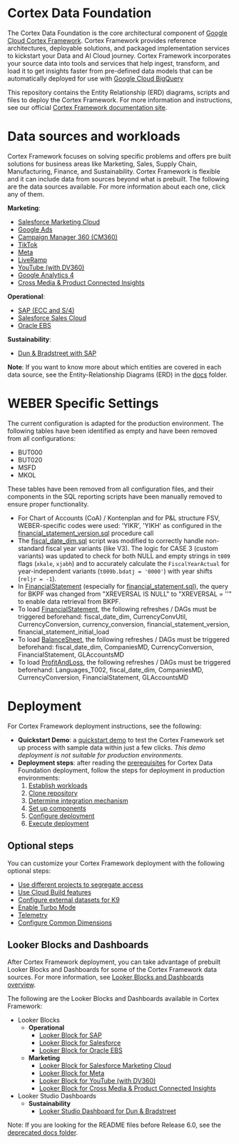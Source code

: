 # Cortex Data Foundation

The Cortex Data Foundation is the core architectural component of
[Google Cloud Cortex Framework](https://cloud.google.com/solutions/cortex).
Cortex Framework provides reference architectures, deployable solutions, and
packaged implementation services to kickstart your Data and AI Cloud journey.
Cortex Framework incorporates your source data into tools and services that help ingest,
transform, and load it to get insights faster from pre-defined data models that can be automatically
deployed for use with [Google Cloud BigQuery](https://cloud.google.com/bigquery)

This repository contains the Entity Relationship (ERD) diagrams, scripts and files
to deploy the Cortex Framework. For more information and instructions, see our
official [Cortex Framework documentation site](https://cloud.google.com/cortex/docs).

# Data sources and workloads

Cortex Framework focuses on solving specific problems and offers pre built solutions
for business areas like Marketing, Sales, Supply Chain, Manufacturing, Finance, and Sustainability.
Cortex Framework is flexible and it can include data from sources beyond what is prebuilt.
The following are the data sources available. For more information about each one, click any
of them.

**Marketing**:

*   [Salesforce Marketing Cloud](https://cloud.google.com/cortex/docs/marketing-salesforce)
*   [Google Ads](https://cloud.google.com/cortex/docs/marketing-googleads)
*   [Campaign Manager 360 (CM360)](https://cloud.google.com/cortex/docs/marketing-cm360)
*   [TikTok](https://cloud.google.com/cortex/docs/marketing-tiktok)
*   [Meta](https://cloud.google.com/cortex/docs/marketing-meta)
*   [LiveRamp](https://cloud.google.com/cortex/docs/marketing-liveramp)
*   [YouTube (with DV360)](https://cloud.google.com/cortex/docs/marketing-dv360)
*   [Google Analytics 4](https://cloud.google.com/cortex/docs/marketing-google-analytics)
*   [Cross Media & Product Connected Insights](https://cloud.google.com/cortex/docs/marketing-cross-media)

**Operational**:

*   [SAP (ECC and S/4)](https://cloud.google.com/cortex/docs/operational-sap)
*   [Salesforce Sales Cloud](https://cloud.google.com/cortex/docs/operational-salesforce)
*   [Oracle EBS](https://cloud.google.com/cortex/docs/operational-oracle-ebs)

**Sustainability**:

*   [Dun & Bradstreet with SAP](https://cloud.google.com/cortex/docs/dun-and-bradstreet)

**Note**: If you want to know more about which entities are covered in each data source, see the
Entity-Relationship Diagrams (ERD) in the [docs](https://github.com/GoogleCloudPlatform/cortex-data-foundation/tree/main/docs) folder.

# WEBER Specific Settings

The current configuration is adapted for the production environment. The following tables have been identified as empty and have been removed from all configurations:

- BUT000
- BUT020
- MSFD
- MKOL

These tables have been removed from all configuration files, and their components in the SQL reporting scripts have been manually removed to ensure proper functionality.

- For Chart of Accounts (CoA) / Kontenplan and for P&L structure FSV, WEBER-specific codes were used: 'YIKR', 'YIKH' as configured in the [financial_statement_version.sql](src/SAP/SAP_REPORTING/local_k9/fsv_hierarchy/financial_statement_version.sql) procedure call
- The [fiscal_date_dim.sql](src/SAP/SAP_REPORTING/fiscal_date_dim.sql) script was modified to correctly handle non-standard fiscal year variants (like V3). The logic for CASE 3 (custom variants) was updated to check for both NULL and empty strings in `t009` flags (`xkale`, `xjabh`) and to accurately calculate the `FiscalYearActual` for year-independent variants (`t009b.bdatj = '0000'`) with year shifts (`reljr = -1`).
- In [FinancialStatement](src/SAP/SAP_REPORTING/ecc/FinancialStatement.sql) (especially for [financial_statement.sql](src/SAP/SAP_REPORTING/financial_statement.sql)), the query for BKPF was changed from "XREVERSAL IS NULL" to "XREVERSAL = ''" to enable data retrieval from BKPF.
- To load [FinancialStatement](src/SAP/SAP_REPORTING/ecc/FinancialStatement.sql), the following refreshes / DAGs must be triggered beforehand: fiscal_date_dim, CurrencyConvUtil, CurrencyConversion, currency_conversion, financial_statement_version, financial_statement_initial_load
- To load [BalanceSheet](src/SAP/SAP_REPORTING/ecc/BalanceSheet.sql), the following refreshes / DAGs must be triggered beforehand: fiscal_date_dim, CompaniesMD, CurrencyConversion, FinancialStatement, GLAccountsMD
- To load [ProfitAndLoss](src/SAP/SAP_REPORTING/ecc/ProfitAndLoss.sql), the following refreshes / DAGs must be triggered beforehand: Languages_T002, fiscal_date_dim, CompaniesMD, CurrencyConversion, FinancialStatement, GLAccountsMD

# Deployment

For Cortex Framework deployment instructions, see the following:

*   **Quickstart Demo**: a [quickstart demo](https://cloud.google.com/cortex/docs/quickstart-demo) to
test the Cortex Framework set up process with sample data within just a few clicks. *This demo deployment
is not suitable for production environments*.
*   **Deployment steps**: after reading the [prerequisites](https://cloud.google.com/cortex/docs/deployment-prerequisites) for Cortex Data Foundation deployment, follow the steps for deployment in production environments:
    1. [Establish workloads](https://cloud.google.com/cortex/docs/deployment-step-one)
    2. [Clone repository](https://cloud.google.com/cortex/docs/deployment-step-two)
    3. [Determine integration mechanism](https://cloud.google.com/cortex/docs/deployment-step-three)
    4. [Set up components](https://cloud.google.com/cortex/docs/deployment-step-four)
    5. [Configure deployment](https://cloud.google.com/cortex/docs/deployment-step-five)
    6. [Execute deployment](https://cloud.google.com/cortex/docs/deployment-step-six)

## Optional steps

You can customize your Cortex Framework deployment with the following optional steps:

*   [Use different projects to segregate access](https://cloud.google.com//cortex/docs/optional-step-segregate-access)
*   [Use Cloud Build features](https://cloud.google.com//cortex/docs/optional-step-cloud-build-features)
*   [Configure external datasets for K9](https://cloud.google.com//cortex/docs/optional-step-external-datasets)
*   [Enable Turbo Mode](https://cloud.google.com/cortex/docs/optional-step-turbo-mode)
*   [Telemetry](https://cloud.google.com/cortex/docs/optional-step-telemetry)
*   [Configure Common Dimensions](https://cloud.google.com/cortex/docs/optional-step-common-dimensions)

## Looker Blocks and Dashboards

After Cortex Framework deployment, you can take advantage of prebuilt Looker Blocks and Dashboards for some of the Cortex Framework data sources.
For more information, see [Looker Blocks and Dashboards overview](https://cloud.google.com/cortex/docs/looker-block-overview).

The following are the Looker Blocks and Dashboards available in Cortex Framework:

* Looker Blocks
    *   **Operational**
        *   [Looker Block for SAP](https://cloud.google.com/cortex/docs/looker-block-sap)
        *   [Looker Block for Salesforce](https://cloud.google.com/cortex/docs/looker-block-salesforce)
        *   [Looker Block for Oracle EBS](https://cloud.google.com/cortex/docs/looker-block-oracle-ebs)
    *   **Marketing**
        *   [Looker Block for Salesforce Marketing Cloud](https://cloud.google.com/cortex/docs/looker-block-salesforce-marketing)
        *   [Looker Block for Meta](https://cloud.google.com/cortex/docs/looker-block-meta)
        *   [Looker Block for YouTube (with DV360)](https://cloud.google.com/cortex/docs/looker-block-youtube)
        *   [Looker Block for Cross Media & Product Connected Insights](https://cloud.google.com/cortex/docs/looker-block-cross-media)
* Looker Studio Dashboards
    *   **Sustainability**
        *   [Looker Studio Dashboard for Dun & Bradstreet](https://cloud.google.com/cortex/docs/looker-dashboard-dun-and-bradstreet)

Note: If you are looking for the README files before Release 6.0, see the
[deprecated docs folder](https://github.com/GoogleCloudPlatform/cortex-data-foundation/tree/main/docs/deprecated).

